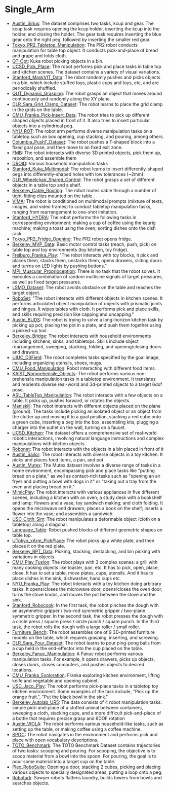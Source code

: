 # Single_Arm

- [Austin_Sirius](https://github.com/KeplerC/oed-playground/tree/main/pages/datasets/ustin_sirius_dataset_converted_externally_to_rlds.md): The dataset comprises two tasks, kcup and gear. The kcup task requires opening the kcup holder, inserting the kcup into the holder, and closing the holder. The gear task requires inserting the blue gear onto the right peg, followed by inserting the smaller red gear.
- [Tokyo_PR2_Tabletop_Manipulation](https://github.com/KeplerC/oed-playground/tree/main/pages/datasets/utokyo_pr2_tabletop_manipulation_converted_externally_to_rlds.md): The PR2 robot conducts manipulation for table top object. It conducts pick-and-place of bread and grape and folds cloth.
- [QT-Opt](https://github.com/KeplerC/oed-playground/tree/main/pages/datasets/kuk.md): Kuka robot picking objects in a bin.
- [UCSD_Pick_Place](https://github.com/KeplerC/oed-playground/tree/main/pages/datasets/ucsd_pick_and_place_dataset_converted_externally_to_rlds.md): The robot performs pick and place tasks in table top and kitchen scenes. The dataset contains a variety of visual variations.
- [Stanford_MaskVIT_Data](https://github.com/KeplerC/oed-playground/tree/main/pages/datasets/stanford_mask_vit_converted_externally_to_rlds.md): The robot randomly pushes and picks objects in a bin, which include stuffed toys, plastic cups and toys, etc, and are periodically shuffled.
- [QUT_Dynamic_Grasping](https://github.com/KeplerC/oed-playground/tree/main/pages/datasets/qut_dynamic_grasping.md): The robot grasps an object that moves around continuously and randomly along the XY plane. 
- [DLR_Sara_Grid_Clamp_Dataset](https://github.com/KeplerC/oed-playground/tree/main/pages/datasets/dlr_sara_grid_clamp_converted_externally_to_rlds.md): The robot learns to place the grid clamp in the grids on the table.
- [CMU_Franka_Pick-Insert_Data](https://github.com/KeplerC/oed-playground/tree/main/pages/datasets/iamlab_cmu_pickup_insert_converted_externally_to_rlds.md): The robot tries to pick up different shaped objects placed in front of it. It also tries to insert particular objects into a cylindrical peg.
- [NYU_ROT](https://github.com/KeplerC/oed-playground/tree/main/pages/datasets/nyu_rot_dataset_converted_externally_to_rlds.md): The robot arm performs diverse manipulation tasks on a tabletop such an box opening, cup stacking, and pouring, among others. 
- [Columbia_PushT_Dataset](https://github.com/KeplerC/oed-playground/tree/main/pages/datasets/columbia_cairlab_pusht_re.md): The robot pushes a T-shaped block into a fixed goal pose, and then move to an fixed exit zone.
- [FMB](https://github.com/KeplerC/oed-playground/tree/main/pages/datasets/fmb.md): The robot interacts with diverse 3D printed objects, pick them up, reposition, and assemble them
- [DROID](https://github.com/KeplerC/oed-playground/tree/main/pages/datasets/droid.md): Various household manipulation tasks
- [Stanford_Kuka_Multimodal](https://github.com/KeplerC/oed-playground/tree/main/pages/datasets/stanford_kuka_multimodal_dataset_converted_externally_to_rlds.md): The robot learns to insert differently-shaped pegs into differently-shaped holes with low tolerances (~2mm).
- [DLR_Wheelchair_Shared_Control](https://github.com/KeplerC/oed-playground/tree/main/pages/datasets/dlr_edan_shared_control_converted_externally_to_rlds.md): The robot grasps a set of different objects in a table top and a shelf. 
- [Berkeley_Cable_Routing](https://github.com/KeplerC/oed-playground/tree/main/pages/datasets/berkeley_cable_routing.md): The robot routes cable through a number of tight-fitting clips mounted on the table.
- [VIMA](https://github.com/KeplerC/oed-playground/tree/main/pages/datasets/vi.md): The robot is conditioned on multimodal prompts (mixture of texts, images, and video frames) to conduct tabletop manipulation tasks, ranging from rearrangement to one-shot imitation.
- [Stanford_HYDRA](https://github.com/KeplerC/oed-playground/tree/main/pages/datasets/stanford_hydra_dataset_converted_externally_to_rlds.md): The robot performs the following tasks in corresponding environment: making a cup of coffee using the keurig machine; making a toast using the oven; sorting dishes onto the dish rack.
- [Tokyo_PR2_Fridge_Opening](https://github.com/KeplerC/oed-playground/tree/main/pages/datasets/utokyo_pr2_opening_fridge_converted_externally_to_rlds.md): The PR2 robot opens fridge.
- [Berkeley_MVP_Data](https://github.com/KeplerC/oed-playground/tree/main/pages/datasets/berkeley_mvp_converted_externally_to_rlds.md): Basic motor control tasks (reach, push, pick) on table top and toy environments (toy kitchen, toy fridge).
- [Freiburg_Franka_Play](https://github.com/KeplerC/oed-playground/tree/main/pages/datasets/taco_p.md): "The robot interacts with toy blocks, it pick and places them, stacks them, unstacks them, opens drawers, sliding doors and turrns on LED lights by pushing buttons."
- [MPI_Muscular_Proprioception](https://github.com/KeplerC/oed-playground/tree/main/pages/datasets/pi_muscular_proprioception.md): There is no task that the robot solves. It executes a combination of random multisine signals of target pressures, as well as fixed target pressures.
- [LSMO_Dataset](https://github.com/KeplerC/oed-playground/tree/main/pages/datasets/tokyo_u_lsmo_converted_externally_to_rlds.md): The robot avoids obstacle on the table and reaches the target object.
- [RoboSet](https://github.com/KeplerC/oed-playground/tree/main/pages/datasets/roboset.md): "The robot interacts with different objects in kitchen scenes. It performs articulated object manipulation of objects with prismatic joints and hinges. It wipes tables with cloth. It performs pick and place skills, and skills requiring precision like capping and uncapping."
- [Austin_BUDS](https://github.com/KeplerC/oed-playground/tree/main/pages/datasets/ustin_buds_dataset_converted_externally_to_rlds.md): The robot is trying to solve a long-horizon kitchen task by picking up pot, placing the pot in a plate, and push them together using a picked-up tool.
- [Berkeley_Bridge](https://github.com/KeplerC/oed-playground/tree/main/pages/datasets/bridge.md): The robot interacts with household environments including kitchens, sinks, and tabletops. Skills include object rearrangement, sweeping, stacking, folding, and opening/closing doors and drawers. 
- [UIUC_D3Field](https://github.com/KeplerC/oed-playground/tree/main/pages/datasets/uiuc_d3field.md): The robot completes tasks specified by the goal image, including organizing utensils, shoes, mugs.
- [CMU_Food_Manipulation](https://github.com/KeplerC/oed-playground/tree/main/pages/datasets/cmu_food_manipulation.md): Robot interacting with different food items.
- [KAIST_Nonprehensile_Objects](https://github.com/KeplerC/oed-playground/tree/main/pages/datasets/kaist_nonprehensile_converted_externally_to_rlds.md): The robot performs various non-prehensile manipulation tasks in a tabletop environment. It translates and reorients diverse real-world and 3d-printed objects to a target 6dof pose.
- [ASU_TableTop_Manipulation](https://github.com/KeplerC/oed-playground/tree/main/pages/datasets/su_table_top_converted_externally_to_rlds.md): The robot interacts with a few objects on a table. It picks up, pushes forward, or rotates the objects.
- [Maniskill](https://github.com/KeplerC/oed-playground/tree/main/pages/datasets/niskill_dataset_converted_externally_to_rlds.md): The robot interacts with different objects placed on the plane (ground). The tasks include picking an isolated object or an object from the clutter up and moving it to a goal position, stacking a red cube onto a green cube, inserting a peg into the box, assembling kits, plugging a charger into the outlet on the wall, turning on a faucet.
- [UCSD_Kitchen](https://github.com/KeplerC/oed-playground/tree/main/pages/datasets/ucsd_kitchen_dataset_converted_externally_to_rlds.md): The dataset offers a comprehensive set of real-world robotic interactions, involving natural language instructions and complex manipulations with kitchen objects.
- [Robonet](https://github.com/KeplerC/oed-playground/tree/main/pages/datasets/robo_net.md): The robot interacts with the objects in a bin placed in front of it
- [Austin_Sailor](https://github.com/KeplerC/oed-playground/tree/main/pages/datasets/ustin_sailor_dataset_converted_externally_to_rlds.md): The robot interacts with diverse objects in a toy kitchen. It picks and places food items, a pan, and pot.
- [Austin_Mutex](https://github.com/KeplerC/oed-playground/tree/main/pages/datasets/utaustin_mutex.md): The Mutex dataset involves a diverse range of tasks in a home environment, encompassing pick and place tasks like "putting bread on a plate," as well as contact-rich tasks such as "opening an air fryer and putting a bowl with dogs in it" or "taking out a tray from the oven and placing bread on it."
- [MimicPlay](https://github.com/KeplerC/oed-playground/tree/main/pages/datasets/imicp.md): The robot interacts with various appliances in five different scenes, including a kitchen with an oven; a study desk with a bookshelf and lamp; flowers and a vase; toy sandwich making; and cloth folding. It opens the microwave and drawers; places a book on the shelf; inserts a flower into the vase; and assembles a sandwich.
- [USC_Cloth_Sim](https://github.com/KeplerC/oed-playground/tree/main/pages/datasets/usc_cloth_sim_converted_externally_to_rlds.md): The robot manipulates a deformable object (cloth on a tabletop) along a diagonal.
- [Language_Table](https://github.com/KeplerC/oed-playground/tree/main/pages/datasets/nguage_table.md): Robot pushed blocks of different geometric shapes on table top.
- [UTokyo_xArm_PickPlace](https://github.com/KeplerC/oed-playground/tree/main/pages/datasets/utokyo_xarm_pick_and_place_converted_externally_to_rlds.md): The robot picks up a white plate, and then places it on the red plate.
- [Berkeley_RPT_Data](https://github.com/KeplerC/oed-playground/tree/main/pages/datasets/berkeley_rpt_converted_externally_to_rlds.md): Picking, stacking, destacking, and bin picking with variations in objects.
- [CMU_Play_Fusion](https://github.com/KeplerC/oed-playground/tree/main/pages/datasets/cmu_play_fusion.md): The robot plays with 3 complex scenes: a grill with many cooking objects like toaster, pan, etc. It has to pick, open, place, close. It  has to set a table, move plates, cups, utensils. And it has to place dishes in the sink, dishwasher, hand cups etc. 
- [NYU_Franka_Play](https://github.com/KeplerC/oed-playground/tree/main/pages/datasets/nyu_franka_play_dataset_converted_externally_to_rlds.md): The robot interacts with a toy kitchen doing arbitrary tasks. It opens/closes the microwave door, opens/closes the oven door, turns the stove knobs, and moves the pot between the stove and the sink.
- [Stanford_Robocook](https://github.com/KeplerC/oed-playground/tree/main/pages/datasets/stanford_robocook_converted_externally_to_rlds.md): In the first task, the robot pinches the dough with an asymmetric gripper / two-rod symmetric gripper / two-plane symmetric gripper. In the second task, the robot presses the dough with a circle press / square press / circle punch / square punch. In the third task, the robot rolls the dough with a large roller / small roller.
- [Furniture_Bench](https://github.com/KeplerC/oed-playground/tree/main/pages/datasets/furniture_bench_dataset_converted_externally_to_rlds.md): The robot assembles one of 9 3D-printed furniture models on the table, which requires grasping, inserting, and screwing.
- [DLR_Sara_Pour_Dataset](https://github.com/KeplerC/oed-playground/tree/main/pages/datasets/dlr_sara_pour_converted_externally_to_rlds.md): The robot learns to pour ping-pong balls from a cup held in the end-effector into the cup placed on the table.
- [Berkeley_Fanuc_Manipulation](https://github.com/KeplerC/oed-playground/tree/main/pages/datasets/berkeley_fanuc_manipulation.md): A Fanuc robot performs various manipulation tasks. For example, it opens drawers, picks up objects, closes doors, closes computers, and pushes objects to desired locations.
- [CMU_Franka_Exploration](https://github.com/KeplerC/oed-playground/tree/main/pages/datasets/cmu_franka_exploration_dataset_converted_externally_to_rlds.md): Franka exploring kitchen environment, lifting knife and vegetable and opening cabinet.
- [USC_Jaco_Play](https://github.com/KeplerC/oed-playground/tree/main/pages/datasets/jaco_p.md): The robot performs pick-place tasks in a tabletop toy kitchen environment. Some examples of the task include, "Pick up the orange fruit.", "Put the black bowl in the sink."
- [Berkeley_Autolab_UR5](https://github.com/KeplerC/oed-playground/tree/main/pages/datasets/berkeley_autolab_ur5.md): The data consists of 4 robot manipulation tasks: simple pick-and-place of a stuffed animal between containers, sweeping a cloth, stacking cups, and a more difficult pick-and-place of a bottle that requires precise grasp and 6DOF rotation
- [Austin_VIOLA](https://github.com/KeplerC/oed-playground/tree/main/pages/datasets/vio.md): The robot performs various household-like tasks, such as setting up the table, or making coffee using a coffee machine. 
- [SPOC](https://github.com/KeplerC/oed-playground/tree/main/pages/datasets/spoc.md): The robot navigates in the environment and performs pick and place with open vocabulary descriptions.
- [TOTO_Benchmark](https://github.com/KeplerC/oed-playground/tree/main/pages/datasets/toto.md): The TOTO Benchmark Dataset contains trajectories of two tasks: scooping and pouring. For scooping, the objective is to scoop material from a bowl into the spoon. For pouring, the goal is to pour some material into a target cup on the table. 
- [Plex_RoboSuite](https://github.com/KeplerC/oed-playground/tree/main/pages/datasets/plex_robosuite.md): Opening a door, stacking 2 cubes, picking and placing various objects to specially designated areas, putting a loop onto a peg.
- [Roboturk](https://github.com/KeplerC/oed-playground/tree/main/pages/datasets/roboturk.md): Sawyer robots flattens laundry, builds towers from bowls and searches objects.
